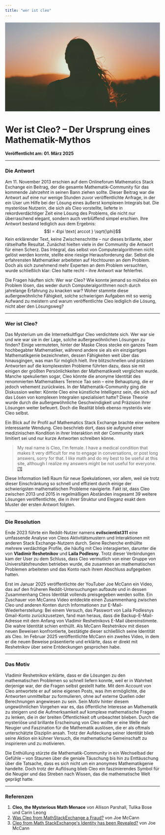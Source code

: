 ```yaml
---
title: "wer ist cleo"
---
```


![Blogbild](/assets/cover-images/Artikel-13.jpg)

# Wer ist Cleo? – Der Ursprung eines Mathematik-Mythos

**Veröffentlicht am: 01. März 2025**

---

### Die Antwort

Am 11. November 2013 erschien auf dem Onlineforum Mathematics Stack Exchange ein Beitrag, der die gesamte Mathematik-Community für das kommende Jahrzehnt in seinen Bann ziehen sollte. Dieser Beitrag war die Antwort auf eine nur wenige Stunden zuvor veröffentlichte Anfrage, in der ein User um Hilfe bei der Lösung eines äußerst komplexen Integrals bat. Die mysteriöse Nutzerin, die sich als Cleo vorstellte, lieferte in rekordverdächtiger Zeit eine Lösung des Problems, die nicht nur überraschend elegant, sondern auch verblüffend simpel erschien. Ihre Antwort bestand lediglich aus dem Ergebnis: $$I = 4\pi \text{ arccot } \sqrt{\phi}$$ Kein erklärender Text, keine Zwischenschritte – nur dieses brillante, aber rätselhafte Resultat. Zunächst hielten viele in der Community die Antwort für einen Scherz. Das Integral, das selbst von Computeralgorithmen nicht gelöst werden konnte, stellte eine riesige Herausforderung dar. Selbst die erfahrensten Mathematiker arbeiteten auf Hochtouren an dem Problem. Doch als sich zunehmend mehr Experten an dem Problem versuchten, wurde schließlich klar: Cleo hatte recht – ihre Antwort war fehlerfrei.

Die Fragen häuften sich: Wer war Cleo? Wie konnte jemand so mühelos ein Problem lösen, das weder durch Computeralgorithmen noch durch jahrelange Erfahrung zu knacken war? Woher stammte diese außergewöhnliche Fähigkeit, solche schwierigen Aufgaben mit so wenig Aufwand zu meistern und warum veröffentlichte Cleo lediglich die Lösung, nicht aber den Lösungsweg?

---

### Wer ist Cleo?

Das Mysterium um die Internetkultfigur Cleo verdichtete sich. Wer war sie und wie war sie in der Lage, solche außergewöhnlichen Lösungen zu finden? Einige vermuteten, hinter der Maske Cleos stecke ein ganzes Team hochbegabter Mathematiker, während andere sie als ein einzigartiges Mathematikgenie bezeichneten, dessen Fähigkeiten weit über das hinausgingen, was man für möglich hielt. Ihre blitzschnellen und präzisen Antworten auf die komplexesten Probleme führten dazu, dass sie mit einigen der größten Persönlichkeiten der Mathematikwelt verglichen wurde. Manche spekulierten sogar, Cleo könnte die anonyme Identität des renommierten Mathematikers Terence Tao sein – eine Behauptung, die er jedoch vehement zurückwies. In der Mathematik-Community ging die Diskussion weiter: Könnte Cleo eine künstliche Intelligenz sein, die sich auf das Lösen von komplexen Integralen spezialisiert hatte? Diese Theorie wurde durch die außergewöhnliche Geschwindigkeit und Präzision ihrer Lösungen weiter befeuert. Doch die Realität blieb ebenso mysteriös wie Cleo selbst.

Ein Blick auf ihr Profil auf Mathematics Stack Exchange brachte eine weitere interessante Wendung. Cleo beschrieb dort, dass sie aufgrund einer medizinischen Kondition in ihrer Interaktion mit der Community stark limitiert sei und nur kurze Antworten schreiben könne.

> My real name is Cleo, I'm female. I have a medical condition that makes it very difficult for me to engage in conversations, or post long answers, sorry for that. I like math and do my best to be useful at this site, although I realize my answers might be not useful for everyone. [[1]](#Referenzen)

Diese Information ließ Raum für neue Spekulationen, vor allem, weil sie trotz dieser Einschränkung so schnell und effizient durch einige der schwierigsten mathematischen Probleme navigierte. Fakt ist, dass Cleo zwischen 2013 und 2015 in regelmäßigen Abständen insgesamt 39 weitere Lösungen veröffentlichte, die in ihrer Struktur und Eleganz exakt dem Muster der ersten Antwort folgten.

---

### Die Resolution

Ende 2023 führte ein Reddit-Nutzer namens **evilscientist311** eine umfassende Analyse von Cleos Aktivitätsmustern und Interaktionen mit anderen Stack Exchange-Nutzern durch. Seine Recherche enthüllte mehrere verdächtige Profile, die häufig mit Cleo interagierten, darunter die von **Vladimir Reshetnikov** und **Laila Podlesny**. Trotz dieser Verbindungen kam der User zu dem Schluss, dass Cleo vermutlich von einer Gruppe von Universitätsfreunden betrieben wurde, die zusammen an mathematischen Problemen arbeiteten und das Konto nach ihrem Abschluss aufgegeben hatten.

Erst im Januar 2025 veröffentlichte der YouTuber Joe McCann ein Video, das auf den früheren Reddit-Untersuchungen aufbaute und in dessen Zusammenhang Cleos Identität vollends preisgegeben werden sollte. Ein Zuschauer von McCanns Video entdeckte einen Zusammenhang zwischen Cleo und anderen Konten durch Informationen zur E-Mail-Wiederherstellung: Bei einem Versuch, das Passwort von Laila Podlesnys Gmail-Konto zurückzusetzen, fand man heraus, dass die Backup-E-Mail-Adresse mit dem Anfang von Vladimir Reshetnikovs E-Mail übereinstimmte. Die wahre Identität schien enthüllt.  Als McCann Reshetnikov mit diesen neuen Beweisen konfrontierte, bestätigte dieser schließlich seine Identität als Cleo. Im Februar 2025 veröffentlichte McCann ein zweites Video, in dem er die neuen Beweise präsentierte und erklärte, dass er direkt mit Reshetnikov über seine Entdeckungen gesprochen habe.

---

### Das Motiv


Vladimir Reshetnikov erklärte, dass er die Lösungen zu den mathematischen Problemen so schnell liefern konnte, weil er in Wahrheit derjenige war, der die Fragen selbst gestellt hatte. Mit dem Account von Cleo antwortete er auf seine eigenen Posts, was ihm ermöglichte, die Antworten unmittelbar zu formulieren, ohne auf externe Quellen oder Berechnungen angewiesen zu sein. Sein Motiv hinter diesem ungewöhnlichen Vorgehen war es, das öffentliche Interesse an Mathematik zu steigern und die Aufmerksamkeit auf komplexe mathematische Fragen zu lenken, die in der breiten Öffentlichkeit oft unbeachtet blieben. Durch die mysteriöse und brillante Erscheinung von Cleo wollte er eine Welle der Neugier und Faszination für die Mathematik auslösen, die er als oftmals unterschätzte Disziplin ansah. Trotz der Aufdeckung seiner Identität blieb seine Aktion ein kühner Versuch, die mathematische Gemeinschaft zu inspirieren und zu motivieren.

Die Enthüllung stürzte die Mathematik-Community in ein Wechselbad der Gefühle – von Staunen über die geniale Täuschung bis hin zu Enttäuschung über die Tatsache, dass es sich nicht um ein anonymes Mathematikgenie handelte. Doch trotz der Auflösung blieb Cleo ein faszinierendes Symbol für die Neugier und das Streben nach Wissen, das die mathematische Welt geprägt hatte.

---

### Referenzen

1. **Cleo, the Mysterious Math Menace** von Allison Parshall, Tulika Bose und Carin Leong
2. [Was Cleo from MathStackExchange a Fraud?](https://www.youtube.com/watch?v=dAoDz_YiDeM) von Joe McCann
3. [Cleo from Math StackExchange's Identity has been Revealed?](https://www.youtube.com/watch?v=7gQ9DnSYsXg) von Joe McCann
